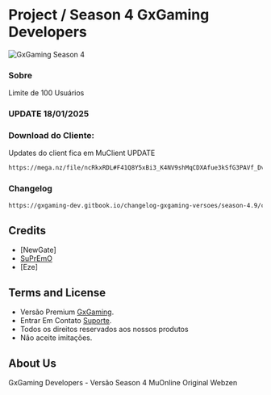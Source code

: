# Project / Season 4 GxGaming Developers

![GxGaming Season 4](https://i.imgur.com/VfO6Wub.jpeg)


### Sobre

Limite de 100 Usuários
### UPDATE 18/01/2025
### Download do Cliente:
Updates do client fica em MuClient UPDATE

```bash
https://mega.nz/file/ncRkxRDL#F41Q8Y5xBi3_K4NV9shMqCDXAfue3kSfG3PAVf_Dvvw
```
### Changelog

```bash
https://gxgaming-dev.gitbook.io/changelog-gxgaming-versoes/season-4.9/changelog-season-4.9
```

## Credits

- [NewGate]
- [SuPrEmO](https://pedrootoniel.tech/)
- [Eze]

## Terms and License

- Versão Premium [GxGaming](https://www.gxgaming.com.br).
- Entrar Em Contato [Suporte](https://discord.com/invite/53v77eZ8YD).
- Todos os direitos reservados aos nossos produtos
- Não aceite imitações.

## About Us

GxGaming Developers - Versão Season 4 MuOnline Original Webzen

